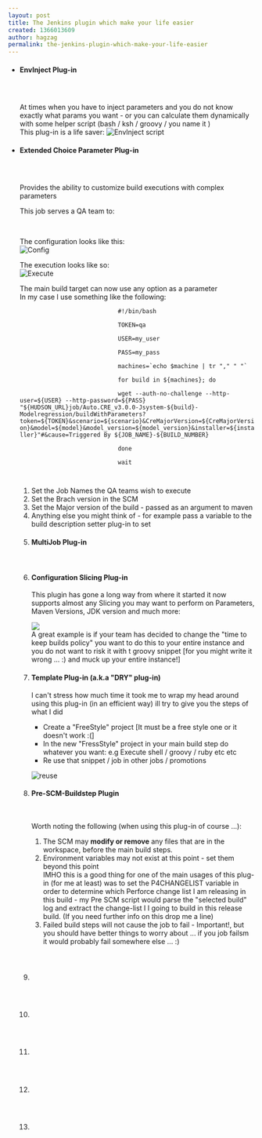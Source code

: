 ```yaml
---
layout: post
title: The Jenkins plugin which make your life easier
created: 1366013609
author: hagzag
permalink: the-jenkins-plugin-which-make-your-life-easier
---
```

<ul>
	<li>
		<h4>
			EnvInject Plug-in</h4>
		<h3>
			&nbsp;</h3>
		<p>At times when you have to inject parameters and you do not know exactly what params you want - or you can calculate them dynamically with some helper script (bash / ksh / groovy / you name it )<br />
			This plug-in is a life saver: <img alt="EnvInject script" src="EnvInject-script-content.png" /></p>
	</li>
	<li>
		<h4>
			Extended Choice Parameter Plug-in</h4>
		<h3>
			&nbsp;</h3>
		<p>Provides the ability to customize build executions with complex parameters</p>
		<p>This job serves a QA team to:</p>
		<p>&nbsp;</p>
		<p>The configuration looks like this:<br />
			<img alt=" Config" src="Extended_Choice_Config.png" /></p>
		<p>The execution looks like so:<br />
			<img alt=" Execute" src="Extended_Choice.png" /></p>
		<p>The main build target can now use any option as a parameter<br />
			In my case I use something like the following:<br />
			<code>
					 		#!/bin/bash<br />
							TOKEN=qa<br />
							USER=my_user<br />
							PASS=my_pass<br />
							machines=`echo $machine | tr "," " "`<br />
							for build in ${machines}; do<br />
							wget --auth-no-challenge --http-user=${USER} --http-password=${PASS} "${HUDSON_URL}job/Auto.CRE_v3.0.0-Jsystem-${build}-Modelregression/buildWithParameters?token=${TOKEN}&amp;scenario=${scenario}&amp;CreMajorVersion=${CreMajorVersion}&amp;model=${model}&amp;model_version=${model_version}&amp;installer=${installer}"#&amp;cause=Triggered By ${JOB_NAME}-${BUILD_NUMBER} <br />
							done<br />
							wait<br />
					 </code></p>
		<ol>
			<li>
				Set the Job Names the QA teams wish to execute</li>
			<li>
				Set the Brach version in the SCM</li>
			<li>
				Set the Major version of the build - passed as an argument to maven</li>
			<li>
				Anything else you might think of - for example pass a variable to the build description setter plug-in to set</li>
			<li>
				<h4>
					MultiJob Plug-in</h4>
				<p>&nbsp;</p>
			</li>
			<li>
				<h4>
					Configuration Slicing Plug-in</h4>
				<p>This plugin has gone a long way from where it started it now supports almost any Slicing you may want to perform on Parameters, Maven Versions, JDK version and much more:</p>
				<p><img src="Configuration_Slicing.png" /><br />
					A great example is if your team has decided to change the &quot;time to keep builds policy&quot; you want to do this to your entire instance and you do not want to risk it with t groovy snippet [for you might write it wrong ... :) and muck up your entire instance!]</p>
			</li>
			<li>
				<h4>
					Template Plug-in (a.k.a &quot;DRY&quot; plug-in)</h4>
				<p>I can&#39;t stress how much time it took me to wrap my head around using this plug-in (in an efficient way) ill try to give you the steps of what I did</p>
				<ul>
					<li>
						Create a &quot;FreeStyle&quot; project [It must be a free style one or it doesn&#39;t work :(]</li>
					<li>
						In the new &quot;FressStyle&quot; project in your main build step do whatever you want: e.g Execute shell / groovy / ruby etc etc</li>
					<li>
						Re use that snippet / job in other jobs / promotions</li>
				</ul>
				<p><img alt="reuse" stc="Template-ReUse" /></p>
			</li>
			<li>
				<h4>
					Pre-SCM-Buildstep Plugin</h4>
				<p>&nbsp;</p>
				<p>Worth noting the following (when using this plug-in of course ...):</p>
				<ol>
					<li>
						The SCM may <b>modify or remove</b> any files that are in the workspace, before the main build steps.</li>
					<li>
						Environment variables may not exist at this point - set them beyond this point<br />
						IMHO this is a good thing for one of the main usages of this plug-in (for me at least) was to set the P4CHANGELIST variable in order to determine which Perforce change list I am releasing in this build - my Pre SCM script would parse the &quot;selected build&quot; log and extract the change-list I I going to build in this release build. (If you need further info on this drop me a <a>line</a>)</li>
					<li>
						Failed build steps will not cause the job to fail - Important!, but you should have better things to worry about ... if you job failsm it would probably fail somewhere else ... :)</li>
				</ol>
				<p>&nbsp;</p>
			</li>
			<li>
				<h3>
					&nbsp;</h3>
				<p>&nbsp;</p>
			</li>
			<li>
				<h3>
					&nbsp;</h3>
				<p>&nbsp;</p>
			</li>
			<li>
				<h3>
					&nbsp;</h3>
				<p>&nbsp;</p>
			</li>
			<li>
				<h3>
					&nbsp;</h3>
				<p>&nbsp;</p>
			</li>
			<li>
				<h3>
					&nbsp;</h3>
				<p>&nbsp;</p>
			</li>
		</ol>
	</li>
</ul>

